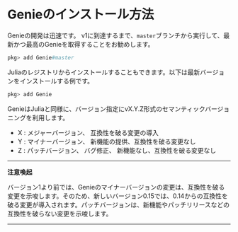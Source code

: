 # Genieのインストール方法

Genieの開発は迅速です。 v1に到達するまで、`master`ブランチから実行して、最新かつ最高のGenieを取得することをお勧めします。

```julia
pkg> add Genie#master
```

Juliaのレジストリからインストールすることもできます。以下は最新バージョンをインストールする例です。

```julia
pkg> add Genie
```

GenieはJuliaと同様に、バージョン指定にvX.Y.Z形式のセマンティックバージョニングを利用します。

- X : メジャーバージョン、 互換性を破る変更の導入
- Y : マイナーバージョン、 新機能の提供、互換性を破る変更なし
- Z : パッチバージョン、 バグ修正、 新機能なし、互換性を破る変更なし

---
**注意喚起**

バージョン1より前では、Genieのマイナーバージョンの変更は、互換性を破る変更を示唆します。そのため、新しいバージョン0.15では、0.14からの互換性を破る変更が導入されます。パッチバージョンは、新機能やパッチリリースなどの互換性を破らない変更を示唆します。

---
